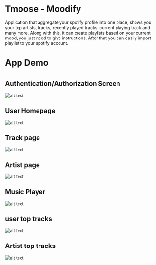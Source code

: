 # Tmoose - Moodify

Application that aggregate your spotify profile into one place, shows you your top artists, tracks, recently played tracks, current playing track and many more. Along with this, it can create playlists based on your current mood, you just need to give instructions. After that you can easily import playlist to your spotify account. 

<h1>App Demo<h1>




<h2>Authentication/Authorization Screen</h2>

![alt text](https://i.ibb.co/DMDx2mj/auth-page.jpg)

<h2>User Homepage</h2>

![alt text](https://i.ibb.co/xFGFcwh/user-homepage.jpg)


<h2>Track page</h2>

![alt text](https://i.ibb.co/vVJscBb/track-page.jpg)


<h2>Artist page</h2>

![alt text](https://i.ibb.co/JCmWW03/artist-page.jpg)


<h2>Music Player </h2>

![alt text](https://i.ibb.co/9Y2Cjyt/music-player.jpg)


<h2>user top tracks</h2>

![alt text](https://i.ibb.co/3ckz1t0/user-top-tracks.jpg)


<h2>Artist top tracks</h2>

![alt text](https://i.ibb.co/zb2GDgk/artist-top-tracks.jpg)



